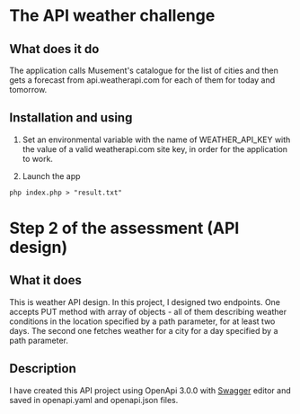 # The API weather challenge

## What does it do

The application calls Musement's catalogue for the list of cities and then gets a forecast from api.weatherapi.com
for each of them for today and tomorrow.

## Installation and using

1. Set an environmental variable with the name of WEATHER_API_KEY with the value of a valid weatherapi.com site key,
in order for the application to work.

2. Launch the app

`php index.php > "result.txt"`


# Step 2 of the assessment (API design)


## What it does

This is weather API design. In this project, I designed two endpoints. One accepts PUT method with array of objects - all of them describing weather conditions in the location specified by a path parameter, for at least two days. The second one fetches weather for a city for a day specified by a path parameter.


## Description

I have created this API project using OpenApi 3.0.0 with [Swagger](https://editor.swagger.io/) editor and saved in openapi.yaml and openapi.json files.

